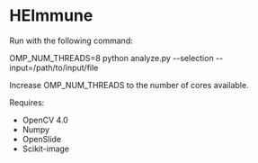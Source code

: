 # HEImmune

Run with the following command:

OMP_NUM_THREADS=8 python analyze.py --selection --input=/path/to/input/file

Increase OMP_NUM_THREADS to the number of cores available.

Requires:

* OpenCV 4.0
* Numpy
* OpenSlide
* Scikit-image
